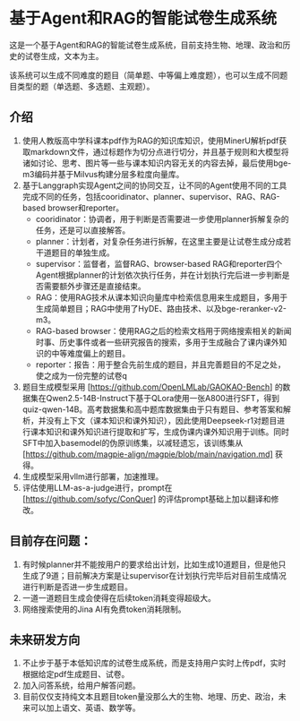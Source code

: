 # 基于Agent和RAG的智能试卷生成系统

这是一个基于Agent和RAG的智能试卷生成系统，目前支持生物、地理、政治和历史的试卷生成，文本为主。

该系统可以生成不同难度的题目（简单题、中等偏上难度题），也可以生成不同题目类型的题（单选题、多选题、主观题）。

## 介绍
1. 使用人教版高中学科课本pdf作为RAG的知识库知识，使用MinerU解析pdf获取markdown文件，通过标题作为切分点进行切分，并且基于规则和大模型将诸如讨论、思考、图片等一些与课本知识内容无关的内容去掉，最后使用bge-m3编码并基于Milvus构建分层多粒度向量库。
2. 基于Langgraph实现Agent之间的协同交互，让不同的Agent使用不同的工具完成不同的任务，包括cooridinator、planner、supervisor、RAG、RAG-based browser和reporter。
    - cooridinator：协调者，用于判断是否需要进一步使用planner拆解复杂的任务，还是可以直接解答。
    - planner：计划者，对复杂任务进行拆解，在这里主要是让试卷生成分成若干道题目的单独生成。
    - supervisor：监督者，监督RAG、browser-based RAG和reporter四个Agent根据planner的计划依次执行任务，并在计划执行完后进一步判断是否需要额外步骤还是直接结束。
    - RAG：使用RAG技术从课本知识向量库中检索信息用来生成题目，多用于生成简单题目；RAG中使用了HyDE、路由技术、以及bge-reranker-v2-m3。
    - RAG-based browser：使用RAG之后的检索文档用于网络搜索相关的新闻时事、历史事件或者一些研究报告的搜索，多用于生成融合了课内课外知识的中等难度偏上的题目。
    - reporter：报告：用于整合先前生成的题目，并且完善题目的不足之处，使之成为一份完整的试卷q
3. 题目生成模型采用 [https://github.com/OpenLMLab/GAOKAO-Bench] 的数据集在Qwen2.5-14B-Instruct下基于QLora使用一张A800进行SFT，得到quiz-qwen-14B。高考数据集和高中题库数据集由于只有题目、参考答案和解析，并没有上下文（课本知识和课外知识），因此使用Deepseek-r1对题目进行课本知识和课外知识进行提取和扩写，生成伪课内课外知识用于训练。同时SFT中加入basemodel的伪原训练集，以减轻遗忘，该训练集从 [https://github.com/magpie-align/magpie/blob/main/navigation.md] 获得。
4. 生成模型采用vllm进行部署，加速推理。
5. 评估使用LLM-as-a-judge进行，prompt在 [https://github.com/sofyc/ConQuer] 的评估prompt基础上加以翻译和修改。

## 目前存在问题：
1. 有时候planner并不能按用户的要求给出计划，比如生成10道题目，但是他只生成了9道；目前解决方案是让supervisor在计划执行完毕后对目前生成情况进行判断是否进一步生成题目。
2. 一道一道题目生成会使得在后续token消耗变得超级大。
3. 网络搜索使用的Jina AI有免费token消耗限制。

## 未来研发方向
1. 不止步于基于本低知识库的试卷生成系统，而是支持用户实时上传pdf，实时根据给定pdf生成题目、试卷。
2. 加入问答系统，给用户解答问题。
3. 目前仅仅支持纯文本且题目token量没那么大的生物、地理、历史、政治，未来可以加上语文、英语、数学等。